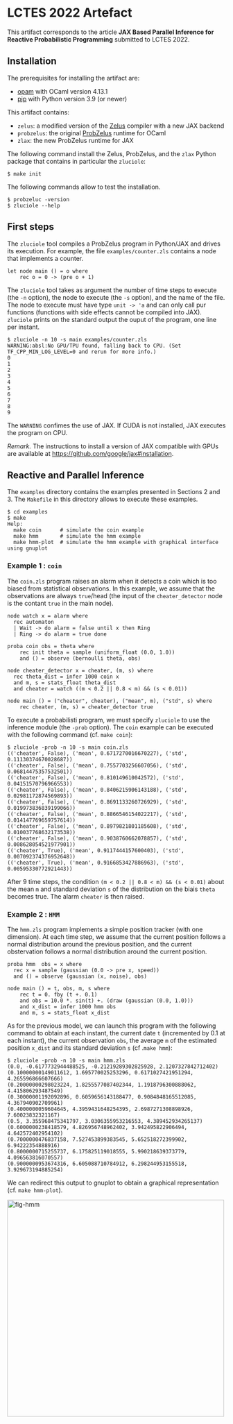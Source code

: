 # LCTES 2022 Artefact

This artifact corresponds to the article **JAX Based Parallel Inference for Reactive Probabilistic Programming** submitted to LCTES 2022.

## Installation

The prerequisites for installing the artifact are:
- [opam](http://opam.ocaml.org/) with OCaml version 4.13.1
- [pip](https://pypi.org/project/pip/) with Python version 3.9 (or newer)

This artifact contains:
- `zelus`: a modified version of the [Zelus](https://zelus.di.ens.fr) compiler with a new JAX backend
- `probzelus`: the original [ProbZelus](https://github.com/IBM/probzelus) runtime for OCaml
- `zlax`: the new ProbZelus runtime for JAX


The following command install the Zelus, ProbZelus, and the `zlax` Python package that contains in particular the `zluciole`:

```
$ make init
```

The following commands allow to test the installation.

```
$ probzeluc -version
$ zluciole --help
```

## First steps

The `zluciole` tool compiles a ProbZelus program in Python/JAX and drives its execution.
For example, the  file `examples/counter.zls` contains a node that implements a counter.

```
let node main () = o where
    rec o = 0 -> (pre o + 1)
```

The `zluciole` tool takes as argument the number of time steps to execute (the `-n` option), the node to execute (the `-s` option), and the name of the file.
The node to execute must have type `unit -> 'a` and can only call pur functions (functions with side effects cannot be compiled into JAX).
`zluciole` prints on the standard output the ouput of the program, one line per instant.

```
$ zluciole -n 10 -s main examples/counter.zls
WARNING:absl:No GPU/TPU found, falling back to CPU. (Set TF_CPP_MIN_LOG_LEVEL=0 and rerun for more info.)
0
1
2
3
4
5
6
7
8
9
```

The `WARNING` confimes the use of JAX.
If CUDA is not installed, JAX executes the program on CPU.

_Remark._ The instructions to install a version of JAX compatible with GPUs are available at https://github.com/google/jax#installation.

## Reactive and Parallel Inference

The `examples` directory contains the examples presented in Sections 2 and 3.
The `Makefile` in this directory allows to execute these examples.

```
$ cd examples
$ make
Help:
  make coin      # simulate the coin example
  make hmm       # simulate the hmm example
  make hmm-plot  # simulate the hmm example with graphical interface using gnuplot
```

### Example 1 : `coin`

The `coin.zls` program raises an alarm when it detects a coin which is too biased from statistical observations.
In this example, we assume that the observations are always `true`/head (the input of the `cheater_detector` node is the contant `true` in the main node).

```
node watch x = alarm where
  rec automaton
  | Wait -> do alarm = false until x then Ring
  | Ring -> do alarm = true done

proba coin obs = theta where
    rec init theta = sample (uniform_float (0.0, 1.0))
    and () = observe (bernoulli theta, obs)

node cheater_detector x = cheater, (m, s) where
  rec theta_dist = infer 1000 coin x
  and m, s = stats_float theta_dist
  and cheater = watch ((m < 0.2 || 0.8 < m) && (s < 0.01))

node main () = ("cheater", cheater), ("mean", m), ("std", s) where
    rec cheater, (m, s) = cheater_detector true
```

To execute a probabilisti program, we must specify `zluciole`  to use the inference module (the `-prob` option).
The `coin` example can be executed with the following command (cf. `make coin`):

```
$ zluciole -prob -n 10 -s main coin.zls
(('cheater', False), ('mean', 0.6717270016670227), ('std', 0.11130374670028687))
(('cheater', False), ('mean', 0.7557703256607056), ('std', 0.06814475357532501))
(('cheater', False), ('mean', 0.810149610042572), ('std', 0.04151570796966553))
(('cheater', False), ('mean', 0.8406215906143188), ('std', 0.02981172874569893))
(('cheater', False), ('mean', 0.8691133260726929), ('std', 0.019973836839199066))
(('cheater', False), ('mean', 0.8866546154022217), ('std', 0.014147769659757614))
(('cheater', False), ('mean', 0.8979821801185608), ('std', 0.010037768632173538))
(('cheater', False), ('mean', 0.9038760662078857), ('std', 0.008628054521977901))
(('cheater', True), ('mean', 0.9117444157600403), ('std', 0.007092374376952648))
(('cheater', True), ('mean', 0.9166853427886963), ('std', 0.00595330772921443))
```

After 9 time steps, the condition `(m < 0.2 || 0.8 < m) && (s < 0.01)` about the mean `m` and standard deviation `s` of the distribution on the biais `theta` becomes true.
The alarm `cheater` is then raised.


### Example 2 : `HMM`

The `hmm.zls` program implements a simple position tracker (with one dimension).
At each time step, we assume that the current position follows a normal distribution around the previous position, and the current obstervation follows a normal distribution around the current position.

```
proba hmm  obs = x where
  rec x = sample (gaussian (0.0 -> pre x, speed))
  and () = observe (gaussian (x, noise), obs)

node main () = t, obs, m, s where
    rec t = 0. fby (t +. 0.1)
    and obs = 10.0 *. sin(t) +. (draw (gaussian (0.0, 1.0)))
    and x_dist = infer 1000 hmm obs
    and m, s = stats_float x_dist
```

As for the previous model, we can launch this program with the following command to obtain at each instant, the current date `t` (incremented by 0.1 at each instant), the current observation `obs`, the average `m` of the estimated position `x_dist` and its standard deviation `s` (cf .`make hmm`):


```
$ zluciole -prob -n 10 -s main hmm.zls 
(0.0, -0.6177732944488525, -0.21219289302825928, 2.1207327842712402)
(0.10000000149011612, 1.695770025253296, 0.6171027421951294, 4.265596866607666)
(0.20000000298023224, 1.8255577087402344, 1.1918796300888062, 4.415806293487549)
(0.30000001192092896, 0.6059656143188477, 0.9084848165512085, 4.367940902709961)
(0.4000000059604645, 4.3959431648254395, 2.6987271308898926, 7.60023832321167)
(0.5, 3.355968475341797, 3.0306355953216553, 4.389452934265137)
(0.6000000238418579, 4.826956748962402, 3.942495822906494, 4.642572402954102)
(0.7000000476837158, 7.527453899383545, 5.652518272399902, 6.94222354888916)
(0.8000000715255737, 6.175825119018555, 5.990218639373779, 4.096563816070557)
(0.9000000953674316, 6.605088710784912, 6.298244953155518, 3.929673194885254)
```

We can redirect this output to gnuplot to obtain a graphical representation (cf. `make hmm-plot`).

<img src="./examples/fig-hmm.svg" alt="fig-hmm" width=500>
